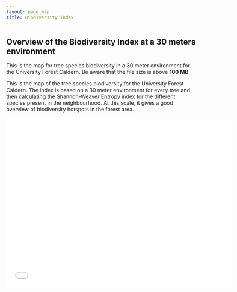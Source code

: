 ```yaml
---
layout: page_map
title: Biodiversity Index
---
```



Overview of the Biodiversity Index at a 30 meters environment
-------------------------------------------------------------

This is the map for tree species biodiversity in a 30 meter
environment for the University Forest Caldern. Be aware that the file size is above **100 MB**.

This is the map of the tree species biodiversity for the University
Forest Caldern. The index is based on a 30 meter environment for every
tree and then
[calculating](https://github.com/goergen95/mof_caldern/blob/master/src/011_structure_values.R#L173)
the Shannon-Weaver Entropy index for the different species present in
the neighbourhood. At this scale, it gives a good overview of
biodiversity hotspots in the forest area.

<div class="map-container">
    <iframe class="map-iframe" src="../assets/maps/mapobjects/biodiv30.html" width="600" height="450" frameborder="0"
    ></iframe>
</div>




